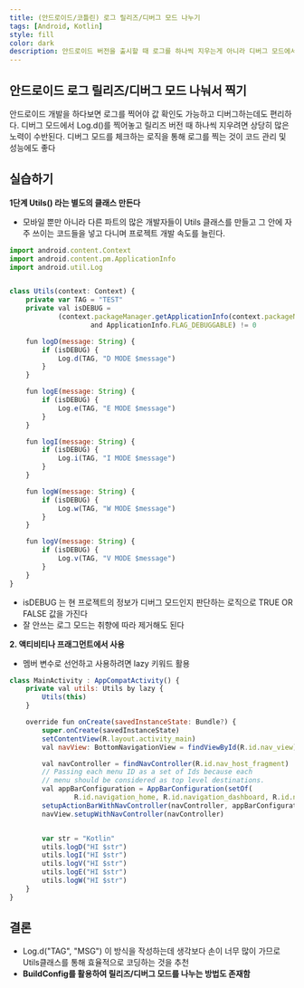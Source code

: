 ```yaml
---
title: (안드로이드/코틀린) 로그 릴리즈/디버그 모드 나누기
tags: [Android, Kotlin]
style: fill
color: dark
description: 안드로이드 버전을 출시할 때 로그를 하나씩 지우는게 아니라 디버그 모드에서만 작동되도록 만들기
---
```


## 안드로이드 로그 릴리즈/디버그 모드 나눠서 찍기
안드로이드 개발을 하다보면 로그를 찍어야 값 확인도 가능하고 디버그하는데도 편리하다. 디버그 모드에서 Log.d()를 찍어놓고 릴리즈 버전 때 하나씩 지우려면 상당히 많은 노력이 수반된다. 디버그 모드를 체크하는 로직을 통해 로그를 찍는 것이 코드 관리 및 성능에도 좋다


## 실습하기
**1단계 Utils() 라는 별도의 클래스 만든다**
- 모바일 뿐만 아니라 다른 파트의 많은 개발자들이 Utils 클래스를 만들고 그 안에 자주 쓰이는 코드들을 넣고 다니며 프로젝트 개발 속도를 늘린다.

```javascript
import android.content.Context
import android.content.pm.ApplicationInfo
import android.util.Log


class Utils(context: Context) {
    private var TAG = "TEST"
    private val isDEBUG =
            (context.packageManager.getApplicationInfo(context.packageName, 0).flags
                    and ApplicationInfo.FLAG_DEBUGGABLE) != 0

    fun logD(message: String) {
        if (isDEBUG) {
            Log.d(TAG, "D MODE $message")
        }
    }

    fun logE(message: String) {
        if (isDEBUG) {
            Log.e(TAG, "E MODE $message")
        }
    }

    fun logI(message: String) {
        if (isDEBUG) {
            Log.i(TAG, "I MODE $message")
        }
    }

    fun logW(message: String) {
        if (isDEBUG) {
            Log.w(TAG, "W MODE $message")
        }
    }

    fun logV(message: String) {
        if (isDEBUG) {
            Log.v(TAG, "V MODE $message")
        }
    }
}
```
- isDEBUG 는 현 프로젝트의 정보가 디버그 모드인지 판단하는 로직으로 TRUE OR FALSE 값을 가진다
- 잘 안쓰는 로그 모드는 취향에 따라 제거해도 된다

**2. 액티비티나 프래그먼트에서 사용**
- 멤버 변수로 선언하고 사용하려면 lazy 키워드 활용

```javascript
class MainActivity : AppCompatActivity() {
    private val utils: Utils by lazy {
        Utils(this)
    }

    override fun onCreate(savedInstanceState: Bundle?) {
        super.onCreate(savedInstanceState)
        setContentView(R.layout.activity_main)
        val navView: BottomNavigationView = findViewById(R.id.nav_view)

        val navController = findNavController(R.id.nav_host_fragment)
        // Passing each menu ID as a set of Ids because each
        // menu should be considered as top level destinations.
        val appBarConfiguration = AppBarConfiguration(setOf(
                R.id.navigation_home, R.id.navigation_dashboard, R.id.navigation_notifications))
        setupActionBarWithNavController(navController, appBarConfiguration)
        navView.setupWithNavController(navController)


        var str = "Kotlin"
        utils.logD("HI $str")
        utils.logI("HI $str")
        utils.logV("HI $str")
        utils.logE("HI $str")
        utils.logW("HI $str")
    }
}
```

## 결론
- Log.d("TAG", "MSG") 이 방식을 작성하는데 생각보다 손이 너무 많이 가므로 Utils클래스를 통해 효율적으로 코딩하는 것을 추천
- **BuildConfig를 활용하여 릴리즈/디버그 모드를 나누는 방법도 존재함**
